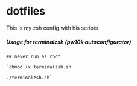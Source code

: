 # dotfiles
This is my zsh config with his scripts

##### Usage for terminalzsh (pw10k autoconfigurator)
~~~
## never run as root

`chmod +x terminalzsh.sh

./terminalzsh.sh`
~~~
